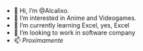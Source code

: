 - 👋 Hi, I’m @Alcalixo.
- 👀 I’m interested in Anime and Videogames.
- 🌱 I’m currently learning Excel, yes, Excel
- 💞️ I’m looking to work in software company
- 📫 _Proximamente_

<!---
Alcalixo/Alcalixo is a ✨ special ✨ repository because its `README.md` (this file) appears on your GitHub profile.
You can click the Preview link to take a look at your changes.
--->
